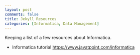```yaml
---
layout: post
comments: false
title: Jekyll Resources
categories: [Informatica, Data Management]
---
```


Keeping a list of a few resources about Informatica.

- Informatica tutorial https://www.javatpoint.com/informatica
